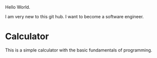 Hello World.

I am very new to this git hub. I want to become a software engineer.

# Calculator
This is a simple calculator with the basic fundamentals of programming.
